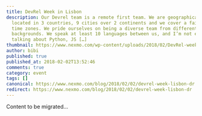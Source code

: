 ```yaml
---
title: DevRel Week in Lisbon
description: Our Devrel team is a remote first team. We are geographically
  located in 3 countries, 9 cities over 2 continents and we cover a fair few
  time zones. We pride ourselves on being a diverse team from different
  backgrounds. We speak at least 10 languages between us, and I’m not even
  talking about Python, JS […]
thumbnail: https://www.nexmo.com/wp-content/uploads/2018/02/DevRel-week-sailing.jpg
author: bibi
published: true
published_at: 2018-02-02T13:52:46
comments: true
category: event
tags: []
canonical: https://www.nexmo.com/blog/2018/02/02/devrel-week-lisbon-dr
redirect: https://www.nexmo.com/blog/2018/02/02/devrel-week-lisbon-dr
---
```

Content to be migrated...